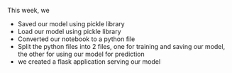 This week, we
- Saved our model using pickle library
- Load our model using pickle library
- Converted our notebook to a python file
- Split the python files into 2 files, one for training and saving our model, the other for using our model for prediction
- we created a flask application serving our model